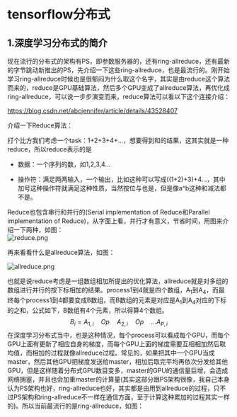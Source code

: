 # tensorflow分布式

## 1.深度学习分布式的简介

现在流行的分布式的架构有PS，即参数服务器的，还有ring-allreduce，还有最新的字节跳动新推出的PS，先介绍一下这些ring-allreduce，也是最流行的。刚开始学习ring-allreduce时候也是很郁闷为什么取这个名字，其实是由reduce这个算法而来的，reduce是GPU基础算法，然后多个GPU变成了allreduce算法，再优化成ring-allreduce，可以说一步步演变而来，reduce算法可以看以下这个连接介绍：

<https://blog.csdn.net/abcjennifer/article/details/43528407>

介绍一下Reduce算法：

打个比方我们考虑一个task：1+2+3+4+…，想要得到和的结果，这其实就是一种reduce，所以reduce表示的是

- 数据：一个序列的数，如1,2,3,4...

- 操作符：满足两两输入，一个输出，比如这种可以写成((1+2)+3)+4…，其中加号这种操作符就满足这种性质，当然按位与也是，但是像a^b这种和减法都不是。

Reduce也包含串行和并行的(Serial implementation of Reduce和Parallel implementation of Reduce)，从字面上看，并行才有意义，节省时间，用图来介绍一下两种，如图：  
![reduce.png](https://github.com/wangjm12138/mnist_summarize/blob/master/markdown_pic/redece.png?raw=true)

再来看看什么是allreduce算法，如图：

![allreduce.png](https://github.com/wangjm12138/mnist_summarize/blob/master/markdown_pic/allreduce.png?raw=true)

也就是说reduce考虑是一组数组相加所提出的优化算法，allreduce就是对多组的数组进行并行的按下标相加的结果。process1到4就是四个数组，A<sub>1</sub>到A<sub>4</sub>，而最终每个process1到4都要变成B数组，而B数组的元素是对应是A<sub>1</sub>到A<sub>4</sub>对应的下标的之和，公式如下，B数组有4个元素，所以得算4个数组。
$$
B_i = A_{1,i}\quad Op\quad A_{2,i} \quad Op \quad ... A_{P,i}
$$
在深度学习分布式当中，也是这种情况，每个process可以看成每个GPU，而每个GPU上面有更新了相应自身的梯度，而每个GPU上面的梯度需要互相相加然后取均值，而相加的过程就像allreduce过程。常见的，如果把其中一个GPU当成master，然后其他GPU把梯度发送给master，相加后取完平均再依次分发给其他GPU，但是这样随着分布式GPU数目变多，master的GPU的通信量巨增，会造成网络拥塞，并且也会加重master的计算量(其实这部分跟PS架构很像，我自己本身认为PS架构也好，ring-allreduce也好，其实都是由用到allreduce的过程，只不过PS架构和ring-allreduce不一样在通信方面，至于计算这种累加的过程其实一样的)。所以当前最流行的是ring-allreduce，如图：

